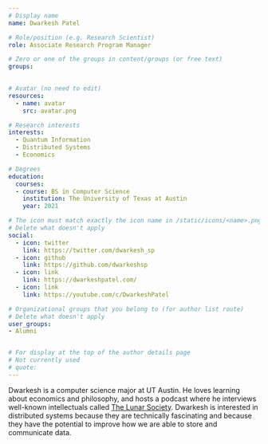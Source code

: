 ```yaml
---
# Display name
name: Dwarkesh Patel

# Role/position (e.g. Research Scientist)
role: Associate Research Program Manager

# Zero or one of the groups in content/groups (or free text)
groups:
  

# Avatar (no need to edit)
resources:
  - name: avatar
    src: avatar.png

# Research interests
interests:
  - Quantum Information
  - Distributed Systems
  - Economics

# Degrees
education:
  courses:
  - course: BS in Computer Science
    institution: The University of Texas at Austin
    year: 2021

# The icon must match exactly the icon name in /static/icons/<name>.png
# Delete what doesn't apply
social:
  - icon: twitter
    link: https://twitter.com/dwarkesh_sp
  - icon: github
    link: https://github.com/dwarkeshsp
  - icon: link
    link: https://dwarkeshpatel.com/    
  - icon: link
    link: https://youtube.com/c/DwarkeshPatel   

# Organizational groups that you belong to (for author list route)
# Delete what doesn't apply
user_groups:
- Alumni


# For display at the top of the author details page
# Not currently used
# quote:
---
```



Dwarkesh is a computer science major at UT Austin. He loves learning about economics and philosophy, and hosts a podcast where he interviews well-known intellectuals called [The Lunar Society](https://www.youtube.com/c/DwarkeshPatel). Dwarkesh is interested in distributed systems because they are technically fascinating and because they have the potential to improve how we are able to store and communicate data.
